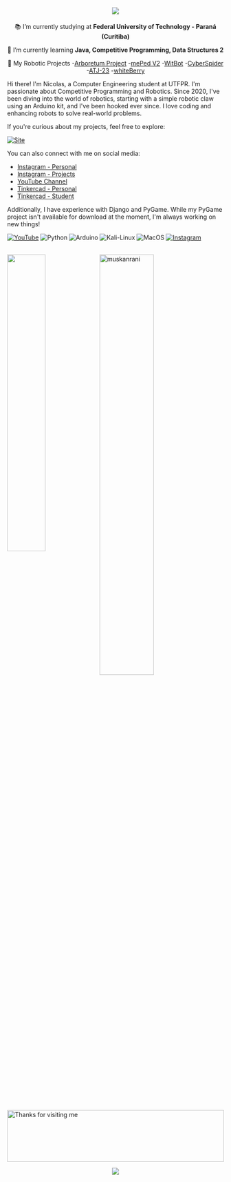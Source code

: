 <h1 align="center">
    <img src="https://readme-typing-svg.herokuapp.com/?font=Righteous&size=35&center=true&vCenter=true&width=500&height=70&duration=4000&lines=Hi+There!+👋;+I'm+Nícolas+Auersvalt!;" />
</h1>

<div align="center">
 
 📚 I’m currently studying at **Federal University of Technology - Paraná (Curitiba)**
 
 🌱 I’m currently learning **Java, Competitive Programming, Data Structures 2**

 🤖 My Robotic Projects
-[Arboretum Project](https://github.com/NicolasAuersvalt/UTFPR/tree/main/1%20Per%C3%ADodo/Lab_Eletr%C3%B4nica/Arboretum)
-[mePed V2](https://github.com/NicolasAuersvalt/Projects/tree/main/Rob%C3%B3tica/MePad)
-[WitBot](https://github.com/NicolasAuersvalt/Projects/tree/main/Rob%C3%B3tica/WitBot)
-[CyberSpider](https://github.com/NicolasAuersvalt/Projects/tree/main/Rob%C3%B3tica/Cyber_aranha)
-[ATJ-23](https://github.com/NicolasAuersvalt/Projects/tree/main/Rob%C3%B3tica/ATJ-23)
-[whiteBerry](https://github.com/NicolasAuersvalt/Projects/tree/main/Rob%C3%B3tica/whiteBerry)

 </div>



<p>Hi there! I'm Nicolas, a Computer Engineering student at UTFPR. I'm passionate about Competitive Programming and Robotics. Since 2020, I've been diving into the world of robotics, starting with a simple robotic claw using an Arduino kit, and I've been hooked ever since. I love coding and enhancing robots to solve real-world problems.</p>

<p>If you're curious about my projects, feel free to explore:</p>

   [![Site](https://img.shields.io/website-up-up-green-green/http/cv.lbesson.qc.to.svg)](https://blushing-tractor-81c.notion.site/N-colas-Portfolio-de06859037a146efa52d0ca7f7916dbe?pvs=4)
 




<p>You can also connect with me on social media:</p>

<ul>
  <li><a href="https://www.instagram.com/nicolasauersvalt/">Instagram - Personal</a></li>
  <li><a href="https://www.instagram.com/nic.auersvalt/">Instagram - Projects</a></li>
  <li><a href="https://www.youtube.com/watch?v=343yUzrjcDY&list=PLwC3YCyq5TS8iRgExZDwvfOmdV3E8IBbG">YouTube Channel</a></li>
  <li><a href="https://www.tinkercad.com/users/7UdW4nG4rjn">Tinkercad - Personal</a></li>
  <li><a href="https://www.tinkercad.com/users/2jIZLDbosYu-nicolas-auersvalt-marques">Tinkercad - Student</a></li>
</ul>

<p>Additionally, I have experience with Django and PyGame. While my PyGame project isn't available for download at the moment, I'm always working on new things!</p>

[![YouTube](https://img.shields.io/badge/YouTube-FF0000?style=for-the-badge&logo=youtube&logoColor=white)](https://www.youtube.com/c/Nicoau)
![Python](https://img.shields.io/badge/Python-14354C?style=for-the-badge&logo=python&logoColor=white)
![Arduino](https://img.shields.io/badge/Arduino-00979D?style=for-the-badge&logo=Arduino&logoColor=white)
![Kali-Linux](https://img.shields.io/badge/Kali_Linux-557C94?style=for-the-badge&logo=kali-linux&logoColor=white)
![MacOS](https://img.shields.io/badge/mac%20os-000000?style=for-the-badge&logo=apple&logoColor=white)
[![Instagram](https://img.shields.io/badge/Instagram-E4405F?style=for-the-badge&logo=instagram&logoColor=white)](https://www.instagram.com/nic.auersvalt/)

<br/> 

<div>
  <a href="https://github.com/NicolasAuersvalt">
    <img align="left" width="42%" src="https://github-readme-stats.vercel.app/api/top-langs/?username=NicolasAuersvalt&layout=compact&theme=tokyonight" />
  </a>
  <img width="50%" src="https://github-readme-streak-stats.herokuapp.com/?user=muskanrani&theme=tokyonight" alt="muskanrani" />
</div>

<br/>
<br/>

<img height="120" alt="Thanks for visiting me" width="100%" src="https://raw.githubusercontent.com/BrunnerLivio/brunnerlivio/master/images/marquee.svg" />

<p align="center">
  <img src="https://capsule-render.vercel.app/api?type=waving&color=gradient&height=60&section=footer&width=100"/>
</p>

